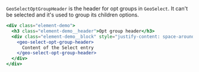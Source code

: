 `GeoSelectOptGroupHeader` is the header for opt groups in `GeoSelect`.
It can't be selected and it's used to group its children options.

```jsx
<div class="element-demo">
  <h3 class="element-demo__header">Opt group header</h3>
  <div class="element-demo__block" style="justify-content: space-around;">
    <geo-select-opt-group-header>
      Content of the Select entry
    </geo-select-opt-group-header>
  </div>
</div>
```
